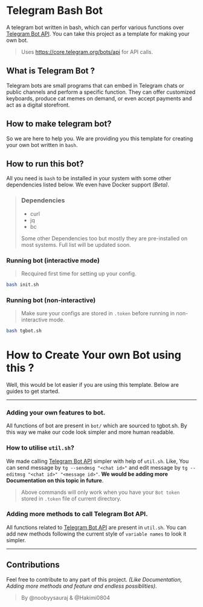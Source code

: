 # Telegram Bash Bot
A telegram bot written in bash, which can perfor various functions over [Telegram Bot API](https://core.telegram.org/bots/api). You can take this project as a template for making your own bot.
> Uses https://core.telegram.org/bots/api for API calls.

## What is Telegram Bot ?
Telegram bots are small programs that can embed in Telegram chats or public channels and perform a specific function. They can offer customized keyboards, produce cat memes on demand, or even accept payments and act as a digital storefront.

## How to make telegram bot?
So we are here to help you. We are providing you this template for creating your own bot written in `bash`.

## How to run this bot?
All you need is `bash` to be installed in your system with some other dependencies listed below. We even have Docker support _(Beta)_.

> ###  Dependencies
>
> - curl
> - jq
> - bc
>
> Some other Dependencies too but mostly they are pre-installed on most systems. Full list will be updated soon.

### Running bot (interactive mode)
> Recquired first time for setting up your config.
```bash
bash init.sh
```

### Running bot (non-interactive)
> Make sure your configs are stored in `.token` before running in non-interactive mode.
```bash
bash tgbot.sh
```

# How to Create Your own Bot using this ?
Well, this would be lot easier if you are using this template. Below are guides to get started.
***
### Adding your own features to bot.

All functions of bot are present in `bot/` which are sourced to tgbot.sh. By this way we make our code look simpler and more human readable.

### How to utilise `util.sh`?
We made calling [Telegram Bot API](https://core.telegram.org/bots/api) simpler with help of `util.sh`. Like, You can send message by `tg --sendmsg "<chat id>"` and edit message by `tg --editmsg "<chat id>" "<message id>"`.
__We would be adding more Documentation on this topic in future__.
> Above commands will only work when you have your `Bot token` stored in `.token` file of current directory.

### Adding more methods to call Telegram Bot API.

All functions related to [Telegram Bot API](https://core.telegram.org/bots/api) are present in  `util.sh`. You can add new methods following the current style of `variable names` to look it simpler.
***
## Contributions
Feel free to contribute to any part of this project. _(Like Documentation, Adding more methods and feature and endless possiblities)_.

> By @noobyysauraj & @Hakimi0804
